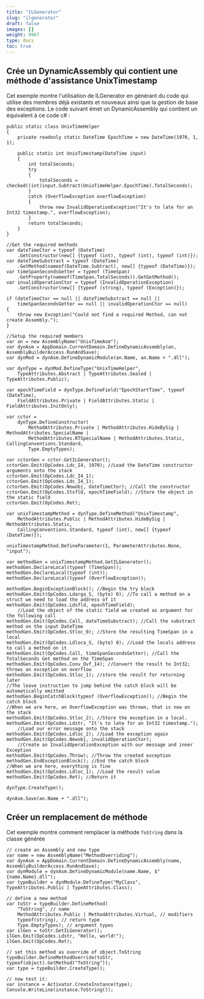 ```yaml
---
title: "ILGenerator"
slug: "ilgenerator"
draft: false
images: []
weight: 9967
type: docs
toc: true
---
```


## Crée un DynamicAssembly qui contient une méthode d'assistance UnixTimestamp
Cet exemple montre l'utilisation de ILGenerator en générant du code qui utilise des membres déjà existants et nouveaux ainsi que la gestion de base des exceptions. Le code suivant émet un DynamicAssembly qui contient un équivalent à ce code c# :

    public static class UnixTimeHelper
    {
        private readonly static DateTime EpochTime = new DateTime(1970, 1, 1);
    
        public static int UnixTimestamp(DateTime input)
        {
            int totalSeconds;
            try
            {
                totalSeconds = checked((int)input.Subtract(UnixTimeHelper.EpochTime).TotalSeconds);
            }
            catch (OverflowException overflowException)
            {
                throw new InvalidOperationException("It's to late for an Int32 timestamp.", overflowException);
            }
            return totalSeconds;
        }
    }
<h>
    
    //Get the required methods
    var dateTimeCtor = typeof (DateTime)
        .GetConstructor(new[] {typeof (int), typeof (int), typeof (int)});
    var dateTimeSubstract = typeof (DateTime)
        .GetMethod(nameof(DateTime.Subtract), new[] {typeof (DateTime)});
    var timeSpanSecondsGetter = typeof (TimeSpan)
        .GetProperty(nameof(TimeSpan.TotalSeconds)).GetGetMethod();
    var invalidOperationCtor = typeof (InvalidOperationException)
        .GetConstructor(new[] {typeof (string), typeof (Exception)});

    if (dateTimeCtor == null || dateTimeSubstract == null ||
        timeSpanSecondsGetter == null || invalidOperationCtor == null)
    {
        throw new Exception("Could not find a required Method, can not create Assembly.");
    }
    
    //Setup the required members
    var an = new AssemblyName("UnixTimeAsm");
    var dynAsm = AppDomain.CurrentDomain.DefineDynamicAssembly(an, AssemblyBuilderAccess.RunAndSave);
    var dynMod = dynAsm.DefineDynamicModule(an.Name, an.Name + ".dll");

    var dynType = dynMod.DefineType("UnixTimeHelper",
        TypeAttributes.Abstract | TypeAttributes.Sealed | TypeAttributes.Public);

    var epochTimeField = dynType.DefineField("EpochStartTime", typeof (DateTime),
        FieldAttributes.Private | FieldAttributes.Static | FieldAttributes.InitOnly);

    var cctor =
        dynType.DefineConstructor(
            MethodAttributes.Private | MethodAttributes.HideBySig | MethodAttributes.SpecialName |
            MethodAttributes.RTSpecialName | MethodAttributes.Static, CallingConventions.Standard,
            Type.EmptyTypes);

    var cctorGen = cctor.GetILGenerator();
    cctorGen.Emit(OpCodes.Ldc_I4, 1970); //Load the DateTime constructor arguments onto the stack
    cctorGen.Emit(OpCodes.Ldc_I4_1);
    cctorGen.Emit(OpCodes.Ldc_I4_1);
    cctorGen.Emit(OpCodes.Newobj, dateTimeCtor); //Call the constructor
    cctorGen.Emit(OpCodes.Stsfld, epochTimeField); //Store the object in the static field   
    cctorGen.Emit(OpCodes.Ret);

    var unixTimestampMethod = dynType.DefineMethod("UnixTimestamp",
        MethodAttributes.Public | MethodAttributes.HideBySig | MethodAttributes.Static,
        CallingConventions.Standard, typeof (int), new[] {typeof (DateTime)});

    unixTimestampMethod.DefineParameter(1, ParameterAttributes.None, "input");

    var methodGen = unixTimestampMethod.GetILGenerator();
    methodGen.DeclareLocal(typeof (TimeSpan));
    methodGen.DeclareLocal(typeof (int));
    methodGen.DeclareLocal(typeof (OverflowException));

    methodGen.BeginExceptionBlock(); //Begin the try block
    methodGen.Emit(OpCodes.Ldarga_S, (byte) 0); //To call a method on a struct we need to load the address of it
    methodGen.Emit(OpCodes.Ldsfld, epochTimeField);
        //Load the object of the static field we created as argument for the following call
    methodGen.Emit(OpCodes.Call, dateTimeSubstract); //Call the substract method on the input DateTime
    methodGen.Emit(OpCodes.Stloc_0); //Store the resulting TimeSpan in a local
    methodGen.Emit(OpCodes.Ldloca_S, (byte) 0); //Load the locals address to call a method on it
    methodGen.Emit(OpCodes.Call, timeSpanSecondsGetter); //Call the TotalSeconds Get method on the TimeSpan
    methodGen.Emit(OpCodes.Conv_Ovf_I4); //Convert the result to Int32; throws an exception on overflow
    methodGen.Emit(OpCodes.Stloc_1); //store the result for returning later
    //The leave instruction to jump behind the catch block will be automatically emitted
    methodGen.BeginCatchBlock(typeof (OverflowException)); //Begin the catch block
    //When we are here, an OverflowException was thrown, that is now on the stack
    methodGen.Emit(OpCodes.Stloc_2); //Store the exception in a local.
    methodGen.Emit(OpCodes.Ldstr, "It's to late for an Int32 timestamp.");
        //Load our error message onto the stack
    methodGen.Emit(OpCodes.Ldloc_2); //Load the exception again
    methodGen.Emit(OpCodes.Newobj, invalidOperationCtor);
        //Create an InvalidOperationException with our message and inner Exception
    methodGen.Emit(OpCodes.Throw); //Throw the created exception
    methodGen.EndExceptionBlock(); //End the catch block
    //When we are here, everything is fine
    methodGen.Emit(OpCodes.Ldloc_1); //Load the result value
    methodGen.Emit(OpCodes.Ret); //Return it

    dynType.CreateType();

    dynAsm.Save(an.Name + ".dll");

## Créer un remplacement de méthode
Cet exemple montre comment remplacer la méthode `ToString` dans la classe générée

    // create an Assembly and new type
    var name = new AssemblyName("MethodOverriding");
    var dynAsm = AppDomain.CurrentDomain.DefineDynamicAssembly(name, AssemblyBuilderAccess.RunAndSave);
    var dynModule = dynAsm.DefineDynamicModule(name.Name, $"{name.Name}.dll");
    var typeBuilder = dynModule.DefineType("MyClass", TypeAttributes.Public | TypeAttributes.Class);

    // define a new method
    var toStr = typeBuilder.DefineMethod(
        "ToString", // name
        MethodAttributes.Public | MethodAttributes.Virtual, // modifiers
        typeof(string), // return type
        Type.EmptyTypes); // argument types
    var ilGen = toStr.GetILGenerator();
    ilGen.Emit(OpCodes.Ldstr, "Hello, world!");
    ilGen.Emit(OpCodes.Ret);

    // set this method as override of object.ToString
    typeBuilder.DefineMethodOverride(toStr, typeof(object).GetMethod("ToString"));
    var type = typeBuilder.CreateType();

    // now test it:
    var instance = Activator.CreateInstance(type);
    Console.WriteLine(instance.ToString());


